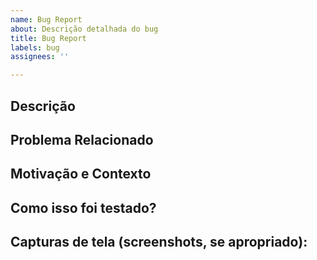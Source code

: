 ```yaml
---
name: Bug Report
about: Descrição detalhada do bug
title: Bug Report
labels: bug
assignees: ''

---
```


<!--- Forneça um resumo geral de suas alterações no Título acima -->

## Descrição
<!--- Descreva suas alterações em detalhes -->

## Problema Relacionado
<!--- Este projeto só aceita solicitações pull relacionadas a problemas em aberto -->
<!--- Se estiver sugerindo um novo recurso ou alteração, discuta-o primeiro em um problema -->
<!--- Ao corrigir um bug, deve haver um problema descrevendo-o com as etapas para reproduzir -->
<!--- Link para o problema aqui: -->

## Motivação e Contexto
<!--- Por que essa alteração é necessária? Qual problema isso resolve? -->
<!--- Se resolver um problema em aberto, por favor, crie um link para o problema aqui. -->

## Como isso foi testado?
<!--- Descreva em detalhes como você testou suas alterações. -->
<!--- Inclua detalhes de seu ambiente de teste e os testes que você executou -->
<!--- veja como sua mudança afeta outras áreas do código, etc. -->

## Capturas de tela (screenshots, se apropriado):
